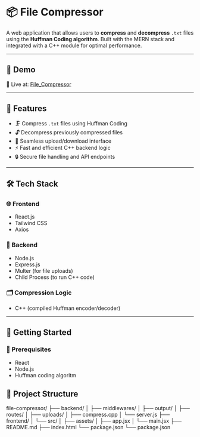 # 📦 File Compressor

A web application that allows users to **compress** and **decompress** `.txt` files using the **Huffman Coding algorithm**. Built with the MERN stack and integrated with a C++ module for optimal performance.

---

## 🔗 Demo

🚀 Live at: [File_Compressor](https://file-compressor-git-main-abhishek-guptas-projects-505703e1.vercel.app/)

---

## 📌 Features

- 🗜️ Compress `.txt` files using Huffman Coding
- 🔓 Decompress previously compressed files
- 🔁 Seamless upload/download interface
- ⚡ Fast and efficient C++ backend logic
- 🔒 Secure file handling and API endpoints

---

## 🛠️ Tech Stack

### 🌐 Frontend
- React.js
- Tailwind CSS
- Axios

### 🧠 Backend
- Node.js
- Express.js
- Multer (for file uploads)
- Child Process (to run C++ code)


### 🗂️ Compression Logic
- C++ (compiled Huffman encoder/decoder)

---

## 🚀 Getting Started

### 🔧 Prerequisites

- React
- Node.js
- Huffman coding algoritm

## 📂 Project Structure

file-compressor/
├── backend/
│ ├── middlewares/
│ ├── output/
│ ├── routes/
│ ├── uploads/
│ ├── compress.cpp
│ └── server.js
├── frontend/
│ └── src/
│ ├── assets/
│ ├── app.jsx
│ └── main.jsx
├── README.md
├── index.html
└── package.json
└── package.json

